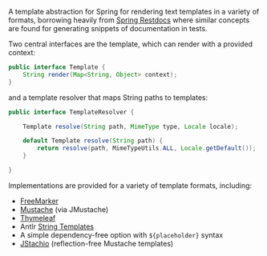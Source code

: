 A template abstraction for Spring for rendering text templates in a variety of formats, borrowing heavily from [Spring Restdocs](https://github.com/spring-projects/spring-restdocs) where similar concepts are found for generating snippets of documentation in tests.

Two central interfaces are the template, which can render with a provided context:

```java
public interface Template {
	String render(Map<String, Object> context);
}
```

and a template resolver that maps String paths to templates:

```java
public interface TemplateResolver {

	Template resolve(String path, MimeType type, Locale locale);

	default Template resolve(String path) {
		return resolve(path, MimeTypeUtils.ALL, Locale.getDefault());
	}

}
```

Implementations are provided for a variety of template formats, including:

* [FreeMarker](https://freemarker.apache.org/)
* [Mustache](https://github.com/samskivert/jmustache) (via JMustache)
* [Thymeleaf](https://thymeleaf.org/)
* Antlr [String Templates](https://github.com/antlr/stringtemplate4)
* A simple dependency-free option with `${placeholder}` syntax
* [JStachio](https://github.com/jstachio/jstachio) (reflection-free Mustache templates)